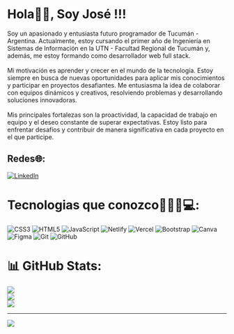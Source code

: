 # Hola👋🏻, Soy José !!!
Soy un apasionado y entusiasta futuro programador de Tucumán - Argentina. Actualmente, estoy cursando el primer año de Ingeniería en Sistemas de Información en la UTN - Facultad Regional de Tucumán y, además, me estoy formando como desarrollador web full stack.<br><br>Mi motivación es aprender y crecer en el mundo de la tecnología. Estoy siempre en busca de nuevas oportunidades para aplicar mis conocimientos y participar en proyectos desafiantes. Me entusiasma la idea de colaborar con equipos dinámicos y creativos, resolviendo problemas y desarrollando soluciones innovadoras.<br><br>Mis principales fortalezas son la proactividad, la capacidad de trabajo en equipo y el deseo constante de superar expectativas. Estoy listo para enfrentar desafíos y contribuir de manera significativa en cada proyecto en el que participe.


## Redes🌐:
[![LinkedIn](https://img.shields.io/badge/LinkedIn-%230077B5.svg?logo=linkedin&logoColor=white)](https://linkedin.com/in/JoseSimonDiaz) 

# Tecnologias que conozco👨🏻‍💻💻:
![CSS3](https://img.shields.io/badge/css3-%231572B6.svg?style=for-the-badge&logo=css3&logoColor=white) ![HTML5](https://img.shields.io/badge/html5-%23E34F26.svg?style=for-the-badge&logo=html5&logoColor=white) ![JavaScript](https://img.shields.io/badge/javascript-%23323330.svg?style=for-the-badge&logo=javascript&logoColor=%23F7DF1E) ![Netlify](https://img.shields.io/badge/netlify-%23000000.svg?style=for-the-badge&logo=netlify&logoColor=#00C7B7) ![Vercel](https://img.shields.io/badge/vercel-%23000000.svg?style=for-the-badge&logo=vercel&logoColor=white) ![Bootstrap](https://img.shields.io/badge/bootstrap-%238511FA.svg?style=for-the-badge&logo=bootstrap&logoColor=white) ![Canva](https://img.shields.io/badge/Canva-%2300C4CC.svg?style=for-the-badge&logo=Canva&logoColor=white) ![Figma](https://img.shields.io/badge/figma-%23F24E1E.svg?style=for-the-badge&logo=figma&logoColor=white) ![Git](https://img.shields.io/badge/git-%23F05033.svg?style=for-the-badge&logo=git&logoColor=white) ![GitHub](https://img.shields.io/badge/github-%23121011.svg?style=for-the-badge&logo=github&logoColor=white)
# 📊 GitHub Stats:
![](https://github-readme-stats.vercel.app/api?username=JoseSimonDiaz&theme=dark&hide_border=false&include_all_commits=false&count_private=false)<br/>
![](https://github-readme-streak-stats.herokuapp.com/?user=JoseSimonDiaz&theme=dark&hide_border=false)<br/>
![](https://github-readme-stats.vercel.app/api/top-langs/?username=JoseSimonDiaz&theme=dark&hide_border=false&include_all_commits=false&count_private=false&layout=compact)

---
[![](https://visitcount.itsvg.in/api?id=JoseSimonDiaz&icon=0&color=0)](https://visitcount.itsvg.in)

<!-- Proudly created with GPRM ( https://gprm.itsvg.in ) -->
